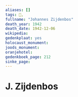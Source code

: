 ```yaml
---
aliases: []
tags: 👤, 
fullname: "Johannes Zijdenbos"
death_year: 1942
death_date: 1942-12-06
wikipedia:
gedenkplaat: yes
holocaust_monument:
joods_monument:
oranjehotel:
gedenkboek_page: 212
sinke_page:
---
```


# J. Zijdenbos